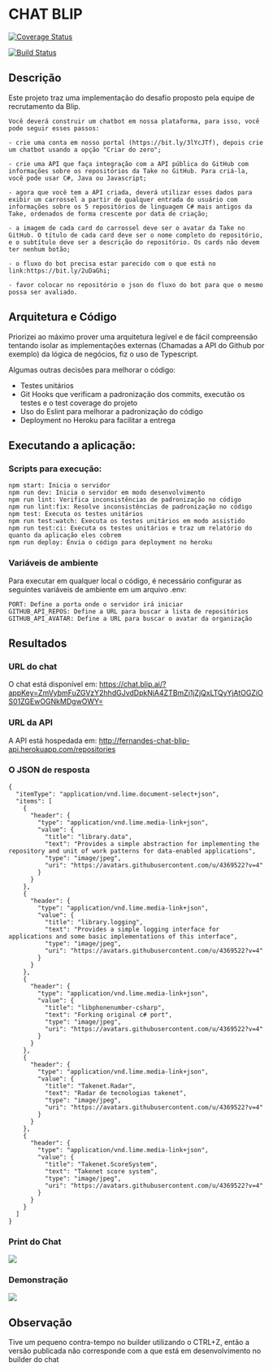 # CHAT BLIP 

[![Coverage Status](https://coveralls.io/repos/github/MiqueiasGFernandes/fernandes-chat-blip/badge.svg?branch=master)](https://coveralls.io/github/MiqueiasGFernandes/fernandes-chat-blip?branch=master)

[![Build Status](https://travis-ci.com/MiqueiasGFernandes/fernandes-chat-blip.svg?branch=master)](https://travis-ci.com/MiqueiasGFernandes/fernandes-chat-blip)

## Descrição

Este projeto traz uma implementação do desafio proposto pela equipe de recrutamento
da Blip.

```
Você deverá construir um chatbot em nossa plataforma, para isso, você pode seguir esses passos:

- crie uma conta em nosso portal (https://bit.ly/3lYcJTf), depois crie um chatbot usando a opção "Criar do zero";

- crie uma API que faça integração com a API pública do GitHub com informações sobre os repositórios da Take no GitHub. Para criá-la, você pode usar C#, Java ou Javascript;

- agora que você tem a API criada, deverá utilizar esses dados para exibir um carrossel a partir de qualquer entrada do usuário com informações sobre os 5 repositórios de linguagem C# mais antigos da Take, ordenados de forma crescente por data de criação;

- a imagem de cada card do carrossel deve ser o avatar da Take no GitHub. O título de cada card deve ser o nome completo do repositório, e o subtítulo deve ser a descrição do repositório. Os cards não devem ter nenhum botão;

- o fluxo do bot precisa estar parecido com o que está no link:https://bit.ly/2uDaGhi;

- favor colocar no repositório o json do fluxo do bot para que o mesmo possa ser avaliado.
```

## Arquitetura e Código

Priorizei ao máximo prover uma arquitetura legível e de fácil compreensão tentando isolar as implementações externas
(Chamadas a API do Github por exemplo) da lógica de negócios, fiz o uso de Typescript.

Algumas outras decisões para melhorar o código:
- Testes unitários
- Git Hooks que verificam a padronização dos commits, executão os testes e o test coverage do projeto
- Uso do Eslint para melhorar a padronização do código
- Deployment no Heroku para facilitar a entrega

## Executando a aplicação:

### Scripts para execução:

```
npm start: Inicia o servidor
npm run dev: Inicia o servidor em modo desenvolvimento
npm run lint: Verifica inconsistências de padronização no código
npm run lint:fix: Resolve inconsistências de padronização no código
npm test: Executa os testes unitários
npm run test:watch: Executa os testes unitários em modo assistido
npm run test:ci: Executa os testes unitários e traz um relatório do quanto da aplicação eles cobrem
npm run deploy: Envia o código para deployment no heroku
```

### Variáveis de ambiente

Para executar em qualquer local o código, é necessário configurar as seguintes
variáveis de ambiente em um arquivo .env:
```
PORT: Define a porta onde o servidor irá iniciar
GITHUB_API_REPOS: Define a URL para buscar a lista de repositórios
GITHUB_API_AVATAR: Define a URL para buscar o avatar da organização
```

## Resultados

### URL do chat

O chat está disponível em: https://chat.blip.ai/?appKey=ZmVybmFuZGVzY2hhdGJvdDpkNjA4ZTBmZi1jZjQxLTQyYjAtOGZiOS01ZGEwOGNkMDgwOWY=

### URL da API

A API está hospedada em: http://fernandes-chat-blip-api.herokuapp.com/repositories

### O JSON de resposta

```
{
  "itemType": "application/vnd.lime.document-select+json",
  "items": [
    {
      "header": {
        "type": "application/vnd.lime.media-link+json",
        "value": {
          "title": "library.data",
          "text": "Provides a simple abstraction for implementing the repository and unit of work patterns for data-enabled applications",
          "type": "image/jpeg",
          "uri": "https://avatars.githubusercontent.com/u/4369522?v=4"
        }
      }
    },
    {
      "header": {
        "type": "application/vnd.lime.media-link+json",
        "value": {
          "title": "library.logging",
          "text": "Provides a simple logging interface for applications and some basic implementations of this interface",
          "type": "image/jpeg",
          "uri": "https://avatars.githubusercontent.com/u/4369522?v=4"
        }
      }
    },
    {
      "header": {
        "type": "application/vnd.lime.media-link+json",
        "value": {
          "title": "libphonenumber-csharp",
          "text": "Forking original c# port",
          "type": "image/jpeg",
          "uri": "https://avatars.githubusercontent.com/u/4369522?v=4"
        }
      }
    },
    {
      "header": {
        "type": "application/vnd.lime.media-link+json",
        "value": {
          "title": "Takenet.Radar",
          "text": "Radar de tecnologias takenet",
          "type": "image/jpeg",
          "uri": "https://avatars.githubusercontent.com/u/4369522?v=4"
        }
      }
    },
    {
      "header": {
        "type": "application/vnd.lime.media-link+json",
        "value": {
          "title": "Takenet.ScoreSystem",
          "text": "Takenet score system",
          "type": "image/jpeg",
          "uri": "https://avatars.githubusercontent.com/u/4369522?v=4"
        }
      }
    }
  ]
}
```
### Print do Chat

<img src="/docs/result.png">

### Demonstração

<img src="/docs/demo.gif">

## Observação

Tive um pequeno contra-tempo no builder utilizando o CTRL+Z, então a versão publicada não 
corresponde com a que está em desenvolvimento no builder do chat